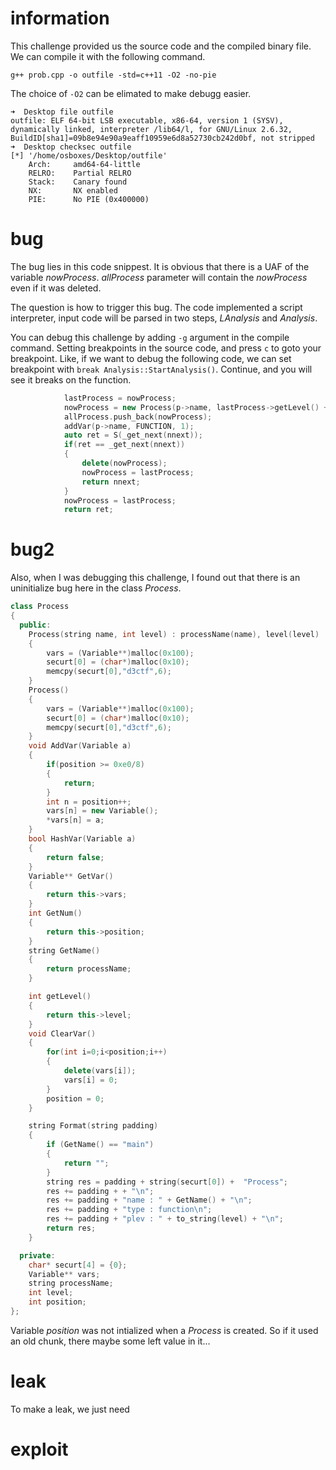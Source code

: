 # information
This challenge provided us the source code and the compiled binary file. We can compile it with the following command.
```
g++ prob.cpp -o outfile -std=c++11 -O2 -no-pie
```
The choice of `-O2` can be elimated to make debugg easier.
```
➜  Desktop file outfile 
outfile: ELF 64-bit LSB executable, x86-64, version 1 (SYSV), dynamically linked, interpreter /lib64/l, for GNU/Linux 2.6.32, BuildID[sha1]=09b8e94e90a9eaff10959e6d8a52730cb242d0bf, not stripped
➜  Desktop checksec outfile 
[*] '/home/osboxes/Desktop/outfile'
    Arch:     amd64-64-little
    RELRO:    Partial RELRO
    Stack:    Canary found
    NX:       NX enabled
    PIE:      No PIE (0x400000)
```
# bug
The bug lies in this code snippest. It is obvious that there is a UAF of the variable *nowProcess*.
*allProcess* parameter will contain the *nowProcess* even if it was deleted.

The question is how to trigger this bug. The code implemented a script interpreter, input code will be parsed in two steps, *LAnalysis* and *Analysis*.

You can debug this challenge by adding `-g` argument in the compile command. Setting breakpoints in the source code, and press `c` to goto your breakpoint.
Like, if we want to debug the following code, we can set breakpoint with `break Analysis::StartAnalysis()`. Continue, and you will see it breaks on the function.
```CPP
            lastProcess = nowProcess;
            nowProcess = new Process(p->name, lastProcess->getLevel() + 1);
            allProcess.push_back(nowProcess);
            addVar(p->name, FUNCTION, 1);
            auto ret = S(_get_next(nnext));
            if(ret == _get_next(nnext))
            {
                delete(nowProcess);
                nowProcess = lastProcess;
                return nnext;
            }
            nowProcess = lastProcess;
            return ret;
```

# bug2
Also, when I was debugging this challenge, I found out that there is an uninitialize bug here in the class *Process*.
```CPP
class Process
{
  public:
    Process(string name, int level) : processName(name), level(level) 
    {
        vars = (Variable**)malloc(0x100);
        securt[0] = (char*)malloc(0x10);
        memcpy(securt[0],"d3ctf",6);
    }
    Process()
    {
        vars = (Variable**)malloc(0x100);
        securt[0] = (char*)malloc(0x10);
        memcpy(securt[0],"d3ctf",6);
    }
    void AddVar(Variable a)
    {
        if(position >= 0xe0/8)
        {
            return;
        }
        int n = position++;
        vars[n] = new Variable();
        *vars[n] = a;
    }
    bool HashVar(Variable a)
    {
        return false;
    }
    Variable** GetVar()
    {
        return this->vars;
    }
    int GetNum()
    {
        return this->position;
    }
    string GetName()
    {
        return processName;
    }

    int getLevel()
    {
        return this->level;
    }
    void ClearVar()
    {
        for(int i=0;i<position;i++)
        {
            delete(vars[i]);
            vars[i] = 0;
        }
        position = 0;
    }

    string Format(string padding)
    {
        if (GetName() == "main")
        {
            return "";
        }
        string res = padding + string(securt[0]) +  "Process";
        res += padding + + "\n";
        res += padding + "name : " + GetName() + "\n";
        res += padding + "type : function\n";
        res += padding + "plev : " + to_string(level) + "\n";
        return res;
    }

  private:
    char* securt[4] = {0};    
    Variable** vars;
    string processName;
    int level;
    int position;
};
```
Variable *position* was not intialized when a *Process* is created. So if it used an old chunk, there maybe some left value in it...

# leak
To make a leak, we just need 

# exploit

